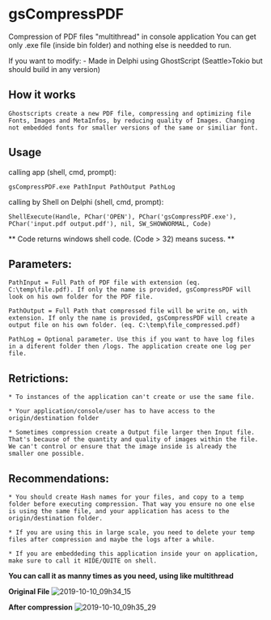 # gsCompressPDF
Compression of PDF files "multithread" in console application 
You can get only .exe file (inside bin folder) and nothing else is needded to run.

If you want to modify:
	- Made in Delphi using GhostScript (Seattle>Tokio but should build in any version) 

## How it works

	Ghostscripts create a new PDF file, compressing and optimizing file Fonts, Images and MetaInfos, by reducing quality of Images. Changing not embedded fonts for smaller versions of the same or similiar font. 

## Usage


calling app (shell, cmd, prompt):

```
gsCompressPDF.exe PathInput PathOutput PathLog
```

calling by Shell on Delphi (shell, cmd, prompt):

```
ShellExecute(Handle, PChar('OPEN'), PChar('gsCompressPDF.exe'), PChar('input.pdf output.pdf'), nil, SW_SHOWNORMAL, Code)
```

** Code returns windows shell code. (Code > 32) means sucess. **

## Parameters:

	PathInput = Full Path of PDF file with extension (eq. C:\temp\file.pdf). If only the name is provided, gsCompressPDF will look on his own folder for the PDF file.
	
	PathOutput = Full Path that compressed file will be write on, with extension. If only the name is provided, gsCompressPDF will create a output file on his own folder. (eq. C:\temp\file_compressed.pdf)
	
	PathLog = Optional parameter. Use this if you want to have log files in a diferent folder then /logs. The application create one log per file.


## Retrictions:

	* To instances of the application can't create or use the same file.
	
	* Your application/console/user has to have access to the origin/destination folder

	* Sometimes compression create a Output file larger then Input file. That's because of the quantity and quality of images within the file. We can't control or ensure that the image inside is already the smaller one possible.

## Recommendations:
	
	* You should create Hash names for your files, and copy to a temp folder before executing compression. That way you ensure no one else is using the same file, and your application has acess to the origin/destination folder.

	* If you are using this in large scale, you need to delete your temp files after compression and maybe the logs after a while.

	* If you are embeddeding this application inside your on application, make sure to call it HIDE/QUITE on shell.


**You can call it as manny times as you need, using like multithread**

**Original File**
![2019-10-10_09h34_15](/uploads/4c811a012b98621cd309075ec9eb1f74/2019-10-10_09h34_15.png)


**After compression**
![2019-10-10_09h35_29](/uploads/83abedc084210cc2ef19567819c4d85e/2019-10-10_09h35_29.png)
